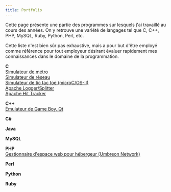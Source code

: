 ```yaml
---
title: Portfolio
---
```

Cette page présente une partie des programmes sur lesquels j'ai travaillé au cours des années. On y retrouve une variété de langages tel que C, C++, PHP, MySQL, Ruby, Python, Perl, etc.

Cette liste n'est bien sûr pas exhaustive, mais a pour but d'être employé comme référence pour tout employeur désirant évaluer rapidement mes connaissances dans le domaine de la programmation.

**C**  
[Simulateur de métro][1]  
[Simulateur de réseau][2]  
[Simulateur de tic tac toe (microC/OS-II)][1]  
[Apache Logger/Splitter][3]  
[Apache Hit Tracker][4]

**C++**  
[Émulateur de Game Boy, Qt][5]

**C#**

**Java**

**MySQL**

**PHP**  
[Gestionnaire d'espace web pour hébergeur (Umbreon Network)][6]

**Perl**

**Python**

**Ruby**

 [1]: simulateur-de-metro
 [2]: simulateur-de-reseau
 [3]: apache-loggersplitter
 [4]: apache-hit-tracker
 [5]: emulateur-de-game-boy
 [6]: gestionnaire-d-espace-web-pour-hebergeur
